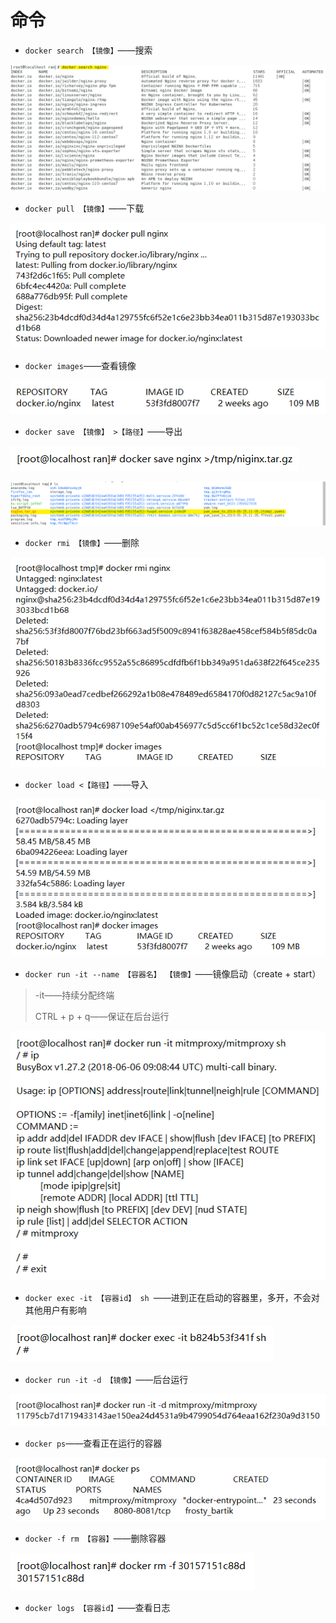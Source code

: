 # 命令

- `docker search 【镜像】`——搜索

![1558773423747](命令.assets/1558773423747.png)

- `docker pull 【镜像】`——下载

![1558773646404](命令.assets/1558773646404.png)

- `docker images`——查看镜像

![1558773679096](命令.assets/1558773679096.png)

- `docker save 【镜像】 >【路径】`——导出

![1558774020668](命令.assets/1558774020668.png)

![1558773980284](命令.assets/1558773980284.png)

- `docker rmi 【镜像】`——删除

![1558774103895](命令.assets/1558774103895.png)

- `docker load <【路径】`——导入

![1558774507522](命令.assets/1558774507522.png)

- `docker run -it --name 【容器名】 【镜像】`——镜像启动（create + start）

> -it——持续分配终端
>
> CTRL + p + q——保证在后台运行

![1558777166759](命令.assets/1558777166759.png)

- `docker exec -it 【容器id】 sh `——进到正在启动的容器里，多开，不会对其他用户有影响

![1558777952019](命令.assets/1558777952019.png)

- `docker run -it -d 【镜像】`——后台运行

![1558778922560](命令.assets/1558778922560.png)

- `docker ps`——查看正在运行的容器

![1558777272459](命令.assets/1558777272459.png)

- `docker -f rm 【容器】`——删除容器

![1558775951107](命令.assets/1558775951107.png)

- `docker logs 【容器id】`——查看日志

